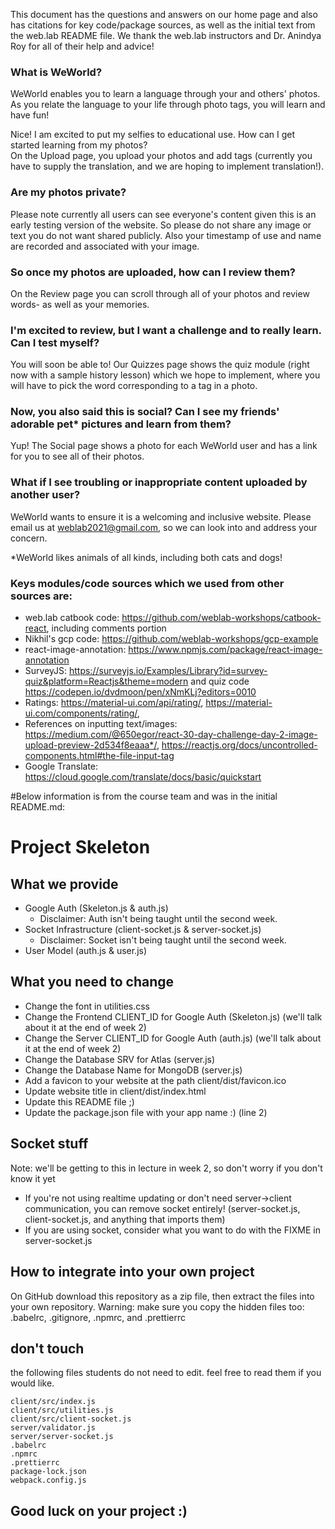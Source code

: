 This document has the questions and answers on our home page and also has citations for key code/package sources, as well as the initial text from the web.lab README file. We thank the web.lab instructors and Dr. Anindya Roy for all of their help and advice!

### What is WeWorld?

WeWorld enables you to learn a language through your and others' photos. As you relate the language to your life through photo tags, you will learn and have fun!<br/>

Nice! I am excited to put my selfies to educational use. How can I get started learning from my photos?<br/>
On the Upload page, you upload your photos and add tags (currently you have to supply the translation, and we are hoping to implement translation!).<br/>

### Are my photos private?

Please note currently all users can see everyone's content given this is an early testing version of the website. So please do not share any image or text you do not want shared publicly. Also your timestamp of use and name are recorded and associated with your image.

### So once my photos are uploaded, how can I review them?

On the Review page you can scroll through all of your photos and review words- as well as your memories.

### I'm excited to review, but I want a challenge and to really learn. Can I test myself?

You will soon be able to! Our Quizzes page shows the quiz module (right now with a sample history lesson) which we hope to implement, where you will have to pick the word corresponding to a tag in a photo.

### Now, you also said this is social? Can I see my friends' adorable pet\* pictures and learn from them?

Yup! The Social page shows a photo for each WeWorld user and has a link for you to see all of their photos.

### What if I see troubling or inappropriate content uploaded by another user?

WeWorld wants to ensure it is a welcoming and inclusive website. Please email us at weblab2021@gmail.com, so we can look into and address your concern.

\*WeWorld likes animals of all kinds, including both cats and dogs!

### Keys modules/code sources which we used from other sources are:

- web.lab catbook code: https://github.com/weblab-workshops/catbook-react, including comments portion
- Nikhil's gcp code: https://github.com/weblab-workshops/gcp-example
- react-image-annotation: https://www.npmjs.com/package/react-image-annotation
- SurveyJS: https://surveyjs.io/Examples/Library?id=survey-quiz&platform=Reactjs&theme=modern and quiz code https://codepen.io/dvdmoon/pen/xNmKLj?editors=0010
- Ratings: https://material-ui.com/api/rating/, https://material-ui.com/components/rating/,
- References on inputting text/images: https://medium.com/@650egor/react-30-day-challenge-day-2-image-upload-preview-2d534f8eaaa*/, https://reactjs.org/docs/uncontrolled-components.html#the-file-input-tag
- Google Translate: https://cloud.google.com/translate/docs/basic/quickstart

#Below information is from the course team and was in the initial README.md:

# Project Skeleton

## What we provide

- Google Auth (Skeleton.js & auth.js)
  - Disclaimer: Auth isn't being taught until the second week.
- Socket Infrastructure (client-socket.js & server-socket.js)
  - Disclaimer: Socket isn't being taught until the second week.
- User Model (auth.js & user.js)

## What you need to change

- Change the font in utilities.css
- Change the Frontend CLIENT_ID for Google Auth (Skeleton.js) (we'll talk about it at the end of week 2)
- Change the Server CLIENT_ID for Google Auth (auth.js) (we'll talk about it at the end of week 2)
- Change the Database SRV for Atlas (server.js)
- Change the Database Name for MongoDB (server.js)
- Add a favicon to your website at the path client/dist/favicon.ico
- Update website title in client/dist/index.html
- Update this README file ;)
- Update the package.json file with your app name :) (line 2)

## Socket stuff

Note: we'll be getting to this in lecture in week 2, so don't worry if you don't know it yet

- If you're not using realtime updating or don't need server->client communication, you can remove socket entirely! (server-socket.js, client-socket.js, and anything that imports them)
- If you are using socket, consider what you want to do with the FIXME in server-socket.js

## How to integrate into your own project

On GitHub download this repository as a zip file, then extract the files into your own repository.
Warning: make sure you copy the hidden files too: .babelrc, .gitignore, .npmrc, and .prettierrc

## don't touch

the following files students do not need to edit. feel free to read them if you would like.

```
client/src/index.js
client/src/utilities.js
client/src/client-socket.js
server/validator.js
server/server-socket.js
.babelrc
.npmrc
.prettierrc
package-lock.json
webpack.config.js
```

## Good luck on your project :)
